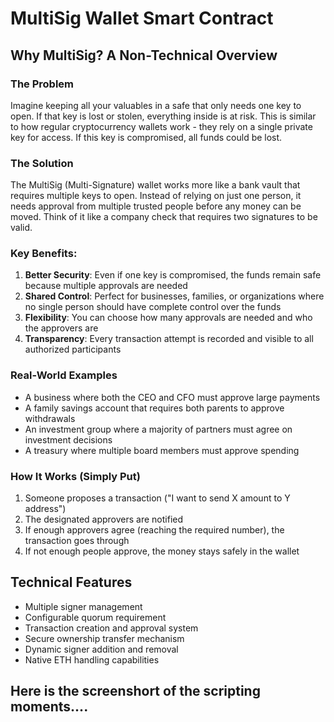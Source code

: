 # MultiSig Wallet Smart Contract

## Why MultiSig? A Non-Technical Overview

### The Problem
Imagine keeping all your valuables in a safe that only needs one key to open. If that key is lost or stolen, everything inside is at risk. This is similar to how regular cryptocurrency wallets work - they rely on a single private key for access. If this key is compromised, all funds could be lost.

### The Solution
The MultiSig (Multi-Signature) wallet works more like a bank vault that requires multiple keys to open. Instead of relying on just one person, it needs approval from multiple trusted people before any money can be moved. Think of it like a company check that requires two signatures to be valid.

### Key Benefits:
1. **Better Security**: Even if one key is compromised, the funds remain safe because multiple approvals are needed
2. **Shared Control**: Perfect for businesses, families, or organizations where no single person should have complete control over the funds
3. **Flexibility**: You can choose how many approvals are needed and who the approvers are
4. **Transparency**: Every transaction attempt is recorded and visible to all authorized participants

### Real-World Examples
- A business where both the CEO and CFO must approve large payments
- A family savings account that requires both parents to approve withdrawals
- An investment group where a majority of partners must agree on investment decisions
- A treasury where multiple board members must approve spending

### How It Works (Simply Put)
1. Someone proposes a transaction ("I want to send X amount to Y address")
2. The designated approvers are notified
3. If enough approvers agree (reaching the required number), the transaction goes through
4. If not enough people approve, the money stays safely in the wallet

## Technical Features

- Multiple signer management
- Configurable quorum requirement
- Transaction creation and approval system
- Secure ownership transfer mechanism
- Dynamic signer addition and removal
- Native ETH handling capabilities

## Here is the screenshort of the scripting moments....


